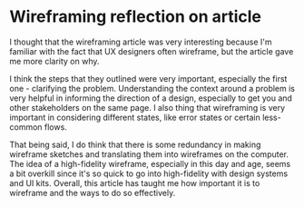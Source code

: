# Wireframing reflection on article

I thought that the wireframing article was very interesting because I'm familiar with the fact that UX designers often wireframe, but the article gave me more clarity on why.

I think the steps that they outlined were very important, especially the first one - clarifying the problem. Understanding the context around a problem is very helpful in informing the direction of a design, especially to get you and other stakeholders on the same page. I also thing that wireframing is very important in considering different states, like error states or certain less-common flows.

That being said, I do think that there is some redundancy in making wireframe sketches and translating them into wireframes on the computer. The idea of a high-fidelity wireframe, especially in this day and age, seems a bit overkill since it's so quick to go into high-fidelity with design systems and UI kits. Overall, this article has taught me how important it is to wireframe and the ways to do so effectively.
